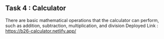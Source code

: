 ## Task 4 : Calculator
There are basic mathematical operations that the calculator can perform, such as addition, subtraction, multiplication, and division 
Deployed Link : https://b26-calculator.netlify.app/

